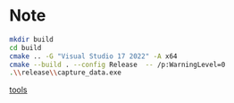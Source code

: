 # Note

```bash
mkdir build
cd build
cmake .. -G "Visual Studio 17 2022" -A x64
cmake --build . --config Release  -- /p:WarningLevel=0
.\\release\\capture_data.exe
```


[tools](tools.md)
